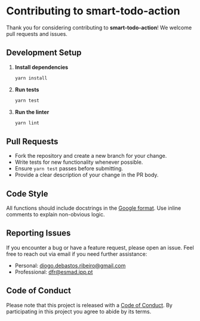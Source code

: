 # Contributing to smart-todo-action

Thank you for considering contributing to **smart-todo-action**! We welcome pull requests and issues.

## Development Setup

1. **Install dependencies**
   ```bash
   yarn install
   ```
2. **Run tests**
   ```bash
   yarn test
   ```
3. **Run the linter**
   ```bash
   yarn lint
   ```

## Pull Requests

- Fork the repository and create a new branch for your change.
- Write tests for new functionality whenever possible.
- Ensure `yarn test` passes before submitting.
- Provide a clear description of your change in the PR body.

## Code Style

All functions should include docstrings in the [Google format](https://google.github.io/styleguide/pyguide.html#38-comments-and-docstrings). Use inline comments to explain non-obvious logic.

## Reporting Issues

If you encounter a bug or have a feature request, please open an issue. Feel free to reach out via email if you need further assistance:

- Personal: <diogo.debastos.ribeiro@gmail.com>
- Professional: <dfr@esmad.ipp.pt>

## Code of Conduct

Please note that this project is released with a [Code of Conduct](CODE_OF_CONDUCT.md). By participating in this project you agree to abide by its terms.

